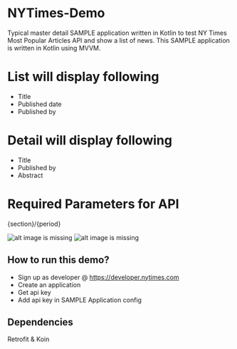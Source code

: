 # NYTimes-Demo
Typical master detail SAMPLE application written in Kotlin to test NY Times Most Popular Articles API and show a list of news.
This SAMPLE application is written in Kotlin using MVVM. 

# List will display following
- Title
- Published date
- Published by

# Detail will display following
- Title
- Published by
- Abstract

# Required Parameters for API
{section}/{period}

![alt image is missing](https://res.cloudinary.com/atifcloud/image/upload/c_scale,h_763/v1561289423/1_bvueuc.png)
![alt image is missing](https://res.cloudinary.com/atifcloud/image/upload/c_scale,h_763/v1561289432/2_kcacey.png)


## How to run this demo?
- Sign up as developer @ https://developer.nytimes.com
- Create an application
- Get api key
- Add api key in SAMPLE Application config

## Dependencies
Retrofit & Koin
